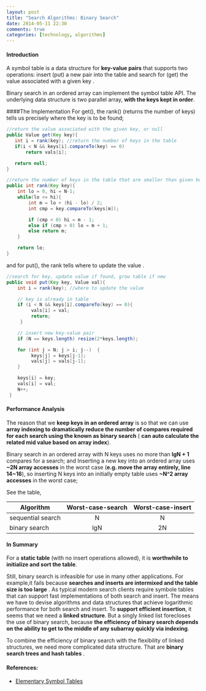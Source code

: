 ```yaml
---
layout: post
title: "Search Algorithms: Binary Search"
date: 2014-05-11 22:30
comments: true
categories: [technology, algorithms]
---
```

#### Introduction
A symbol table is a data structure for **key-value pairs** that supports two operations: insert (put) a new pair into the table and search for (get) the value associated with a given key .

Binary search in an ordered array can implement the symbol table API. The underlying data structure is two parallel array, **with the keys kept in order**.

####The Implementation
For get(), the rank() (returns the number of keys) tells us precisely where the key is to be found;

~~~ java
//return the value associated with the given key, or null
public Value get(Key key){
   int i = rank(key); //return the number of keys in the table
   if(i < N && keys[i].compareTo(key) == 0)
       return vals[i];

   return null;
}
~~~

~~~ java
//return the number of keys in the table that are smaller than given key
public int rank(Key key){
    int lo = 0, hi = N-1;
    while(lo <= hi){
        int m = lo + (hi - lo) / 2;
        int cmp = key.compareTo(keys[m]);

        if (cmp < 0) hi = m - 1;
        else if (cmp > 0) lo = m + 1;
        else return m;
    }

    return lo;
}
~~~

and for put(), the rank tells where to update the value .

~~~ java
//search for key, update value if found, grow table if new
public void put(Key key, Value val){
    int i = rank(key); //where to update the value

    // key is already in table
    if (i < N && keys[i].compareTo(key) == 0){
         vals[i] = val;
         return;
     }

    // insert new key-value pair
    if (N == keys.length) resize(2*keys.length);

    for (int j = N; j > i; j--)  {
         keys[j] = keys[j-1];
         vals[j] = vals[j-1];
    }

    keys[i] = key;
    vals[i] = val;
    N++;
 }
~~~

#### Performance Analysis

The reason that we **keep keys in an ordered array** is so that we can use **array indexing to dramatically reduce the number of compares required for each search using the known as binary search** ( **can auto calculate the related mid value based on array index**).  

Binary search in an ordered array with N keys uses no more than **lgN + 1** compares for a search; and Inserting a new key into an ordered array uses **~2N array accesses** in the worst case (**e.g. move the array entirely, line 14~16**), so inserting N keys into an initially empty table uses **~N^2 array accesses** in the worst case;

See the table,

   | Algorithm         | Worst-case-search   | Worst-case-insert|
   |-------------------|:-------------------:|:----------------:|
   | sequential search |  N                  |     N            |
   | binary search     |  lgN                |    2N            |

#### In Summary  
For a **static table** (with no insert operations allowed), it is **worthwhile to initialize and sort the table**.

Still, binary search is infeasible for use in many other applications. For example,it fails because **searches and inserts are intermixed and the table size is too large** . As typical modern search clients require symbole tables that can support fast implementations of both search and insert. The means we have to devise algorithms and data structures that achieve logarithmic performance for both search and insert. To **support efficient insertion**, it seems that we need a **linked structure**. But a singly linked list forecloses the use of binary search, because **the efficiency of binary search depends on the ability to get to the middle of any subarray quickly via indexing**.

To combine the efficiency of binary search with the flexibility of linked structures, we need more complicated data structure. That are **binary search trees and hash tables** .

#### References:  
  * [Elementary Symbol Tables](http://algs4.cs.princeton.edu/31elementary/)
